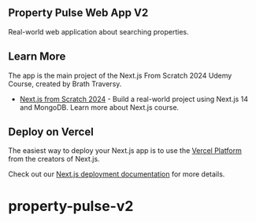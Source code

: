 ## Property Pulse Web App V2

Real-world web application about searching properties.

## Learn More

The app is the main project of the Next.js From Scratch 2024 Udemy Course, created by Brath Traversy. 

- [Next.js from Scratch 2024]((https://www.udemy.com/course/nextjs-from-scratch/)) - Build a real-world project using Next.js 14 and MongoDB. Learn more about Next.js course.

## Deploy on Vercel

The easiest way to deploy your Next.js app is to use the [Vercel Platform](https://vercel.com/new?utm_medium=default-template&filter=next.js&utm_source=create-next-app&utm_campaign=create-next-app-readme) from the creators of Next.js.

Check out our [Next.js deployment documentation](https://nextjs.org/docs/deployment) for more details.
# property-pulse-v2
